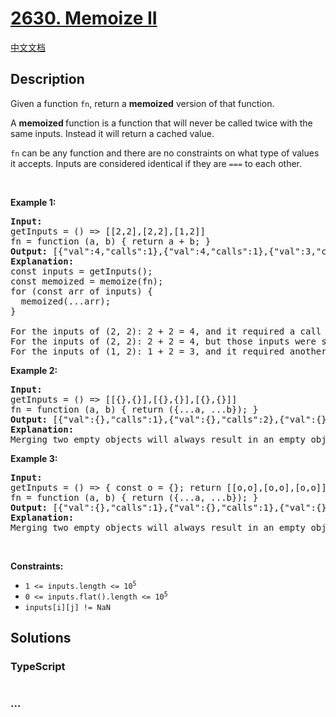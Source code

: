 # [2630. Memoize II](https://leetcode.com/problems/memoize-ii)

[中文文档](/solution/2600-2699/2630.Memoize%20II/README.md)

## Description

<p>Given a function <code>fn</code>,&nbsp;return&nbsp;a&nbsp;<strong>memoized</strong>&nbsp;version of that function.</p>

<p>A&nbsp;<strong>memoized&nbsp;</strong>function is a function that will never be called twice with&nbsp;the same inputs. Instead it will return&nbsp;a cached value.</p>

<p><code>fn</code>&nbsp;can be any function and there are no constraints on what type of values it accepts. Inputs are considered identical if they are&nbsp;<code>===</code> to each other.</p>

<p>&nbsp;</p>
<p><strong class="example">Example 1:</strong></p>

<pre>
<strong>Input:</strong> 
getInputs = () =&gt; [[2,2],[2,2],[1,2]]
fn = function (a, b) { return a + b; }
<strong>Output:</strong> [{&quot;val&quot;:4,&quot;calls&quot;:1},{&quot;val&quot;:4,&quot;calls&quot;:1},{&quot;val&quot;:3,&quot;calls&quot;:2}]
<strong>Explanation:</strong>
const inputs = getInputs();
const memoized = memoize(fn);
for (const arr of inputs) {
  memoized(...arr);
}

For the inputs of (2, 2): 2 + 2 = 4, and it required a call to fn().
For the inputs of (2, 2): 2 + 2 = 4, but those inputs were seen before so no call to fn() was required.
For the inputs of (1, 2): 1 + 2 = 3, and it required another call to fn() for a total of 2.
</pre>

<p><strong class="example">Example 2:</strong></p>

<pre>
<strong>Input:</strong> 
getInputs = () =&gt; [[{},{}],[{},{}],[{},{}]] 
fn = function (a, b) { return ({...a, ...b}); }
<strong>Output:</strong> [{&quot;val&quot;:{},&quot;calls&quot;:1},{&quot;val&quot;:{},&quot;calls&quot;:2},{&quot;val&quot;:{},&quot;calls&quot;:3}]
<strong>Explanation:</strong>
Merging two empty objects will always result in an empty object. It may seem like there should only be 1&nbsp;call to fn() because of cache-hits, however none of those objects are === to each other.
</pre>

<p><strong class="example">Example 3:</strong></p>

<pre>
<strong>Input:</strong> 
getInputs = () =&gt; { const o = {}; return [[o,o],[o,o],[o,o]]; }
fn = function (a, b) { return ({...a, ...b}); }
<strong>Output:</strong> [{&quot;val&quot;:{},&quot;calls&quot;:1},{&quot;val&quot;:{},&quot;calls&quot;:1},{&quot;val&quot;:{},&quot;calls&quot;:1}]
<strong>Explanation:</strong>
Merging two empty objects will always result in an empty object. The 2nd and 3rd third function calls result in a cache-hit. This is because every object passed in is identical.
</pre>

<p>&nbsp;</p>
<p><strong>Constraints:</strong></p>

<ul>
	<li><code>1 &lt;= inputs.length &lt;= 10<sup>5</sup></code></li>
	<li><code>0 &lt;= inputs.flat().length &lt;= 10<sup>5</sup></code></li>
	<li><code>inputs[i][j] != NaN</code></li>
</ul>

## Solutions

<!-- tabs:start -->

### **TypeScript**

```ts

```

### **...**

```

```

<!-- tabs:end -->
